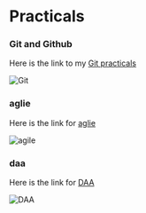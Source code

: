 # Practicals

### Git and Github

Here is the link to my [Git practicals](https://github.com/Hitashikankran/gitlab)

![Git](https://miro.medium.com/v2/resize:fit:1400/1*mtsk3fQ_BRemFidhkel3dA.png)

### aglie

Here is the link for [aglie](https://github.com/Hitashikankran/aglie)

![agile](https://www.nvisia.com/hubfs/agile-methodology-chicago.png)

### daa

Here is the link for [DAA](https://github.com/Hitashikankran/DAA1)

![DAA](https://static.javatpoint.com/tutorial/daa/images/daa-tutorial.png)

